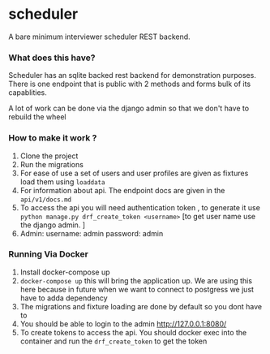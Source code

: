 # scheduler

A bare minimum interviewer scheduler REST backend.

### What does this have?
Scheduler has an sqlite backed rest backend for demonstration purposes.
There is one endpoint that is public with 2 methods and forms bulk of 
its capablities.

A lot of work can be done via the django admin so that we don't have to 
rebuild the wheel

### How to make it work ?

1. Clone the project 
2. Run the migrations
3. For ease of use a set of users and user profiles are given as fixtures
   load them using `loaddata`
4. For information about api. The endpoint docs are given in the `api/v1/docs.md`
5. To access the api you will need authentication token , to generate it use
   `python manage.py drf_create_token <username>` [to get user name use the django
    admin. ]
6. Admin: username: admin password: admin

### Running Via Docker

1. Install docker-compose up
2. `docker-compose up` this will bring the application up. We are using this
    here because in future when we want to connect to postgress we just have 
    to adda dependency
3. The migrations and fixture loading are done by default so you dont have to 
4. You should be able to login to the admin http://127.0.0.1:8080/
5. To create tokens to access the api. You should docker exec into the container
    and run the `drf_create_token` to get the token 

